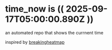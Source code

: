 # time_now is (( 2025-09-17T05:00:00.890Z ))

an automated repo that shows the currnent time

inspired by [breakingheatmap](https://github.com/breakingheatmap/breakingheatmap)